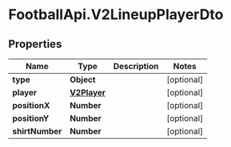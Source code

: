 # FootballApi.V2LineupPlayerDto

## Properties
Name | Type | Description | Notes
------------ | ------------- | ------------- | -------------
**type** | **Object** |  | [optional] 
**player** | [**V2Player**](V2Player.md) |  | [optional] 
**positionX** | **Number** |  | [optional] 
**positionY** | **Number** |  | [optional] 
**shirtNumber** | **Number** |  | [optional] 

